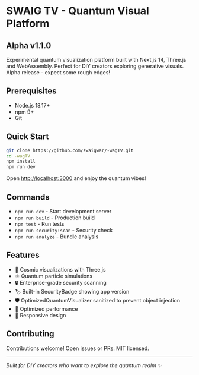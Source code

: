 # SWAIG TV - Quantum Visual Platform

## Alpha v1.1.0

Experimental quantum visualization platform built with Next.js 14, Three.js and WebAssembly. Perfect for DIY creators exploring generative visuals. Alpha release - expect some rough edges!

## Prerequisites

- Node.js 18.17+
- npm 9+
- Git

## Quick Start

```bash
git clone https://github.com/swaigwar/-wagTV.git
cd -wagTV
npm install
npm run dev
```

Open [http://localhost:3000](http://localhost:3000) and enjoy the quantum vibes!

## Commands

- `npm run dev` - Start development server
- `npm run build` - Production build
- `npm test` - Run tests
- `npm run security:scan` - Security check
- `npm run analyze` - Bundle analysis

## Features

- 🌌 Cosmic visualizations with Three.js
- ⚛️ Quantum particle simulations
- 🔒 Enterprise-grade security scanning
- 🏷️ Built-in SecurityBadge showing app version
- 🛡️ OptimizedQuantumVisualizer sanitized to prevent object injection
- 🚀 Optimized performance
- 📱 Responsive design

## Contributing

Contributions welcome! Open issues or PRs. MIT licensed.

---

*Built for DIY creators who want to explore the quantum realm* ✨
